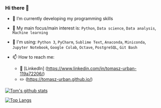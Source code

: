 ### Hi there 👋

- 🔭 I’m currently developing my programming skills
- 🌱 My main focus/main interest is: `Python`, `Data science`, `Data analysis`, `Machine learning`
- 🌱 I'm using: `Python 3`, `PyCharm`, `Sublime Text`, `Anaconda`, `Miniconda`,  `Jupyter Notebook`, `Google Colab`, `Octave`, `PostgreSQL`, `Git Bash`


- 📫 How to reach me:
  - :office: [LinkedIn] (https://www.linkedin.com/in/tomasz-urban-119a72206/)
  - :pencil2: (https://tomasz-urban.github.io/)


[![Tom's github stats](https://github-readme-stats.vercel.app/api?username=tomasz-urban&count_private=true&show_icons=true&theme=radical&hide_rank=false)](https://github.com/tomasz-urban/github-readme-stats)


[![Top Langs](https://github-readme-stats.vercel.app/api/top-langs/?username=tomasz-urban)](https://github.com/tomasz-urban/github-readme-stats)

<!--
**tomasz-urban/tomasz-urban** is a ✨ _special_ ✨ repository because its `README.md` (this file) appears on your GitHub profile.



Here are some ideas to get you started:

- 🔭 I’m currently working on ...
- 🌱 I’m currently learning ...
- 👯 I’m looking to collaborate on ...
- 🤔 I’m looking for help with ...
- 💬 Ask me about ...
- 📫 How to reach me: ...
- 😄 Pronouns: ...
- ⚡ Fun fact: ...
-->
